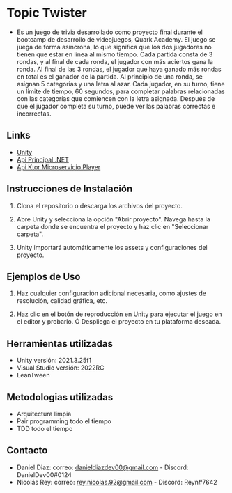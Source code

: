 # Topic Twister

* Es un juego de trivia desarrollado como proyecto final durante el bootcamp  de desarrollo de videojuegos, Quark Academy.
El juego se juega de forma asíncrona, lo que significa que los dos jugadores no tienen que estar en línea al mismo tiempo. Cada partida consta de 3 rondas, y al final de cada ronda, el jugador con más aciertos gana la ronda. Al final de las 3 rondas, el jugador que haya ganado más rondas en total es el ganador de la partida.
Al principio de una ronda, se asignan 5 categorías y una letra al azar. Cada jugador, en su turno, tiene un límite de tiempo, 60 segundos, para completar palabras relacionadas con las categorías que comiencen con la letra asignada. Después de que el jugador completa su turno, puede ver las palabras correctas e incorrectas.

## Links
* [Unity ](https://github.com/ReyNicolas/TopicTwisterUnityProject)
* [Api Principal .NET](https://github.com/ReyNicolas/TopicTwisterMainAPI)
* [Api Ktor Microservicio Player](https://github.com/ReyNicolas/TopicTwisterKotlinKtor)

## Instrucciones de Instalación

1. Clona el repositorio o descarga los archivos del proyecto.

2. Abre Unity y selecciona la opción "Abrir proyecto". Navega hasta la carpeta donde se encuentra el proyecto y haz clic en "Seleccionar carpeta".

3. Unity importará automáticamente los assets y configuraciones del proyecto.

## Ejemplos de Uso

1. Haz cualquier configuración adicional necesaria, como ajustes de resolución, calidad gráfica, etc.

2. Haz clic en el botón de reproducción en Unity para ejecutar el juego en el editor y probarlo.
   Ó Despliega el proyecto en tu plataforma deseada. 

## Herramientas utilizadas
* Unity versión: 2021.3.25f1
* Visual Studio versión: 2022RC
* LeanTween

## Metodologias utilizadas
* Arquitectura limpia
* Pair programming todo el tiempo
* TDD todo el tiempo

## Contacto

* Daniel Diaz: correo: danieldiazdev00@gmail.com - Discord: DanielDev00#0124
* Nicolás Rey: correo: rey.nicolas.92@gmail.com - Discord: Reyn#7642



